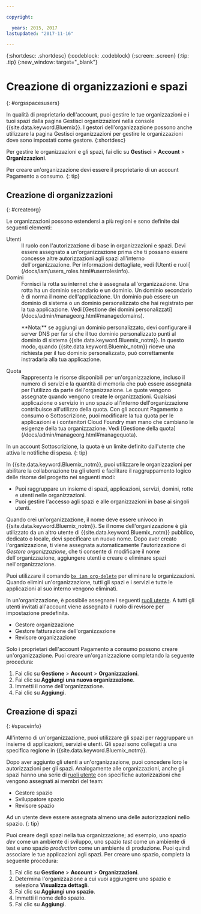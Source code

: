 ```yaml
---

copyright:

  years: 2015, 2017
lastupdated: "2017-11-16"

---
```


{:shortdesc: .shortdesc}
{:codeblock: .codeblock}
{:screen: .screen}
{:tip: .tip}
{:new_window: target="_blank"}

# Creazione di organizzazioni e spazi
{: #orgsspacesusers}

In qualità di proprietario dell'account, puoi gestire le tue organizzazioni e i tuoi spazi dalla pagina Gestisci organizzazioni nella console {{site.data.keyword.Bluemix}}. I gestori dell'organizzazione possono anche utilizzare la pagina Gestisci organizzazioni per gestire le organizzazioni dove sono impostati come gestore.
{:shortdesc}

Per gestire le organizzazioni e gli spazi, fai clic su **Gestisci** &gt; **Account** &gt; **Organizzazioni**.

Per creare un'organizzazione devi essere il proprietario di un account Pagamento a consumo.
{: tip}

## Creazione di organizzazioni
{: #createorg}

Le organizzazioni possono estendersi a più regioni e sono definite dai seguenti elementi:

<dl>
<dt>Utenti</dt>
<dd>Il ruolo con l'autorizzazione di base in organizzazioni e spazi. Devi essere assegnato
a un'organizzazione prima che ti possano essere concesse altre autorizzazioni agli
spazi all'interno dell'organizzazione. Per informazioni dettagliate, vedi [Utenti e ruoli](/docs/iam/users_roles.html#userrolesinfo).</dd>
<dt>Domini</dt>
<dd>Fornisci la rotta su internet che è assegnata all'organizzazione. Una rotta ha un dominio secondario e un dominio. Un dominio secondario è di norma il
nome dell'applicazione. Un dominio può essere un dominio di sistema o un dominio personalizzato che hai registrato per la tua applicazione. Vedi [Gestione dei domini personalizzati](/docs/admin/manageorg.html#managedomains).<br/>
<p>**Nota:** se aggiungi un dominio personalizzato, devi configurare il server DNS per far sì che il tuo dominio personalizzato punti al dominio di sistema {{site.data.keyword.Bluemix_notm}}. In questo modo, quando {{site.data.keyword.Bluemix_notm}} riceve una richiesta per il tuo dominio personalizzato, può correttamente instradarla alla tua applicazione.</p></dd>
<dt>Quota</dt>
<dd>Rappresenta le risorse disponibili per un'organizzazione, incluso il numero di servizi e la quantità di memoria che può essere assegnata per l'utilizzo da parte dell'organizzazione. Le quote vengono assegnate quando
vengono create le organizzazioni. Qualsiasi applicazione o servizio in uno spazio all'interno dell'organizzazione contribuisce all'utilizzo della quota. Con gli account Pagamento a consumo o Sottoscrizione, puoi modificare la tua quota per le applicazioni e i contenitori Cloud Foundry man mano che cambiano le esigenze della tua organizzazione. Vedi [Gestione della quota](/docs/admin/manageorg.html#managequota).</dd>
</dl>

In un account Sottoscrizione, la quota è un limite definito dall'utente che attiva le notifiche di spesa.
{: tip}

In {{site.data.keyword.Bluemix_notm}}, puoi utilizzare le organizzazioni per abilitare la collaborazione tra gli utenti e facilitare il raggruppamento logico delle risorse del progetto nei seguenti modi:

   * Puoi raggruppare un insieme di spazi, applicazioni, servizi, domini, rotte e utenti nelle organizzazioni.
   * Puoi gestire l'accesso agli spazi e alle organizzazioni in base ai singoli utenti.

Quando crei un'organizzazione, il nome deve essere univoco in {{site.data.keyword.Bluemix_notm}}. Se il nome dell'organizzazione è già utilizzato da un altro utente di {{site.data.keyword.Bluemix_notm}} pubblico, dedicato o locale, devi specificare un nuovo nome. Dopo aver creato l'organizzazione, ti viene assegnata automaticamente l'autorizzazione di *Gestore organizzazione*, che ti consente di modificare il nome dell'organizzazione, aggiungere utenti e creare o eliminare spazi nell'organizzazione.

Puoi utilizzare il comando [`bx iam org-delete`](/docs/cli/reference/bluemix_cli/bx_cli.html#bluemix_iam_org_delete) per eliminare le organizzazioni. Quando elimini un'organizzazione, tutti gli
spazi e i servizi e tutte le applicazioni al suo interno vengono eliminati.

In un'organizzazione, è possibile assegnare i seguenti [ruoli utente](/docs/iam/users_roles.html#userrolesinfo). A tutti gli utenti invitati all'account viene assegnato il ruolo di revisore per impostazione predefinita.

   * Gestore organizzazione
   * Gestore fatturazione dell'organizzazione
   * Revisore organizzazione

Solo i proprietari dell'account Pagamento a consumo possono creare un'organizzazione. Puoi creare un'organizzazione completando la seguente procedura:

1. Fai clic su **Gestione** &gt; **Account** &gt; **Organizzazioni**.
2. Fai clic su **Aggiungi una nuova organizzazione**.
3. Immetti il nome dell'organizzazione.
4. Fai clic su **Aggiungi**.

<!-- Add info on Manage infrastructure option under a space -->

## Creazione di spazi
{: #spaceinfo}

All'interno di un'organizzazione, puoi utilizzare gli spazi per raggruppare un insieme di applicazioni, servizi e utenti. Gli spazi sono collegati a una specifica
regione in {{site.data.keyword.Bluemix_notm}}.

Dopo aver aggiunto gli utenti a un'organizzazione, puoi concedere loro le autorizzazioni per gli spazi. Analogamente alle organizzazioni, anche gli spazi hanno una serie di [ruoli utente](/docs/iam/users_roles.html#userrolesinfo) con specifiche autorizzazioni che vengono assegnati ai membri del team:

  * Gestore spazio
  * Sviluppatore spazio
  * Revisore spazio

Ad un utente deve essere assegnata almeno una delle autorizzazioni nello spazio.
{: tip}

Puoi creare degli spazi nella tua organizzazione; ad esempio,
uno spazio *dev* come un ambiente di sviluppo,
uno spazio *test* come un ambiente di test e uno
spazio *production* come un ambiente di produzione. Puoi quindi associare le tue applicazioni agli spazi. Per creare uno spazio, completa la seguente procedura:

1. Fai clic su **Gestione** &gt; **Account** &gt; **Organizzazioni**.
2. Determina l'organizzazione a cui vuoi aggiungere uno spazio e seleziona **Visualizza dettagli**.
4. Fai clic su **Aggiungi uno spazio**.
5. Immetti il nome dello spazio.
6. Fai clic su **Aggiungi**.
